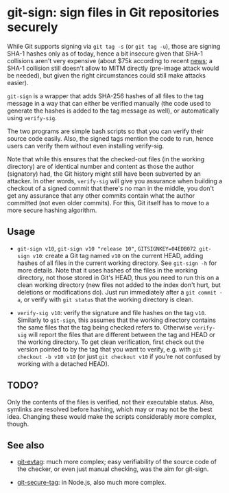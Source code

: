 # git-sign: sign files in Git repositories securely

While Git supports signing via `git tag -s` (or `git tag -u`), those
are signing SHA-1 hashes only as of today, hence a bit insecure given
that SHA-1 collisions aren't very expensive (about $75k according to
recent [news](https://duckduckgo.com/html/?q=sha-1%20collisions); a
SHA-1 collision still doesn't allow to MITM directly (pre-image attack
would be needed), but given the right circumstances could still make
attacks easier).

`git-sign` is a wrapper that adds SHA-256 hashes of all files to the
tag message in a way that can either be verified manually (the code
used to generate the hashes is added to the tag message as well), or
automatically using `verify-sig`.

The two programs are simple bash scripts so that you can verify their
source code easily. Also, the signed tags mention the code to run,
hence users can verify them without even installing verify-sig.

Note that while this ensures that the checked-out files (in the
working directory) are of identical number and content as those the
author (signatory) had, the Git history might still have been
subverted by an attacker. In other words, `verify-sig` will give you
assurance when building a checkout of a signed commit that there's no
man in the middle, you don't get any assurance that any other commits
contain what the author committed (not even older commits). For this,
Git itself has to move to a more secure hashing algorithm.

## Usage

* `git-sign v10`, `git-sign v10 "release 10"`, `GITSIGNKEY=04EDB072
  git-sign v10`: create a Git tag named `v10` on the current HEAD,
  adding hashes of all files in the current working directory. See
  `git-sign -h` for more details. Note that it uses hashes of the
  files in the working directory, not those stored in Git's HEAD, thus
  you need to run this on a clean working directory (new files not
  added to the index don't hurt, but deletions or modifications
  do). Just run immediately after a `git commit -a`, or verify with
  `git status` that the working directory is clean.

* `verify-sig v10`: verify the signature and file hashes on the tag
  `v10`. Similarly to `git-sign`, this assumes that the working
  directory contains the same files that the tag being checked refers
  to. Otherwise `verify-sig` will report the files that are different
  between the tag and HEAD or the working directory. To get clean
  verification, first check out the version pointed to by the tag that
  you want to verify, e.g. with `git checkout -b v10 v10` (or just
  `git checkout v10` if you're not confused by working with a detached
  HEAD).


## TODO?

Only the contents of the files is verified, not their executable
status. Also, symlinks are resolved before hashing, which may or may
not be the best idea. Changing these would make the scripts
considerably more complex, though.


## See also

* [git-evtag](https://github.com/cgwalters/git-evtag): much more
  complex; easy verifiability of the source code of the checker, or
  even just manual checking, was the aim for git-sign.

* [git-secure-tag](https://github.com/indutny/git-secure-tag): in
  Node.js, also much more complex.


